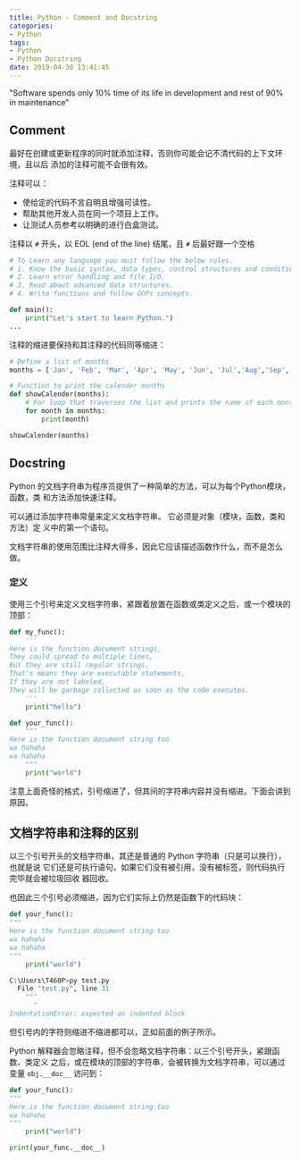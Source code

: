 ```yaml
---
title: Python - Comment and Docstring
categories:
- Python
tags:
- Python
- Python Docstring
date: 2019-04-30 13:41:45
---
```


"Software spends only 10% time of its life in development and rest of 90% in maintenance"

<!--more-->

## Comment

最好在创建或更新程序的同时就添加注释，否则你可能会记不清代码的上下文环境，且以后
添加的注释可能不会很有效。

注释可以：
* 使给定的代码不言自明且增强可读性。
* 帮助其他开发人员在同一个项目上工作。
* 让测试人员参考以明确的进行白盒测试。

注释以 `#` 开头，以 EOL (end of the line) 结尾，且 `#` 后最好跟一个空格
```python
# To Learn any language you must follow the below rules.
# 1. Know the basic syntax, data types, control structures and conditional statements.
# 2. Learn error handling and file I/O.
# 3. Read about advanced data structures.
# 4. Write functions and follow OOPs concepts.

def main():
    print("Let's start to learn Python.")
...
```

注释的缩进要保持和其注释的代码同等缩进：
```python
# Define a list of months
months = ['Jan', 'Feb', 'Mar', 'Apr', 'May', 'Jun', 'Jul','Aug','Sep','Oct','Nov','Dec']

# Function to print the calender months
def showCalender(months):
    # For loop that traverses the list and prints the name of each month
    for month in months:
        print(month)

showCalender(months)
```

## Docstring

Python 的文档字符串为程序员提供了一种简单的方法，可以为每个Python模块，函数，类
和方法添加快速注释。

可以通过添加字符串常量来定义文档字符串。 它必须是对象（模块，函数，类和方法）定
义中的第一个语句。

文档字符串的使用范围比注释大得多，因此它应该描述函数作什么，而不是怎么做。

### 定义

使用三个引号来定义文档字符串，紧跟着放置在函数或类定义之后，或一个模块的顶部：
```python
def my_func():
    '''
Here is the function document strings,
They could spread to multiple lines,
But they are still regular strings,
That's means they are executable statements,
If they are not labeled,
They will be garbage collected as soon as the code executes.
    '''
    print("hello")

def your_func():
    """
Here is the function document string too
wa hahaha
wa hahaha
    """
    print("world")
```

注意上面奇怪的格式，引号缩进了，但其间的字符串内容并没有缩进。下面会讲到原因。

## 文档字符串和注释的区别

以三个引号开头的文档字符串，其还是普通的 Python 字符串（只是可以换行），也就是说
它们还是可执行语句，如果它们没有被引用，没有被标签，则代码执行完毕就会被垃圾回收
器回收。

也因此三个引号必须缩进，因为它们实际上仍然是函数下的代码块：
```python
def your_func():
"""
Here is the function document string too
wa hahaha
wa hahaha
"""
    print("world")

C:\Users\T460P>py test.py
  File "test.py", line 31
    """
      ^
IndentationError: expected an indented block
```
但引号内的字符则缩进不缩进都可以，正如前面的例子所示。


Python 解释器会忽略注释，但不会忽略文档字符串：以三个引号开头，紧跟函数、类定义
之后，或在模块的顶部的字符串，会被转换为文档字符串，可以通过变量 `obj.__doc__`
访问到：
```python
def your_func():
"""
Here is the function document string too
wa hahaha
"""
    print("world")

print(your_func.__doc__)
```

